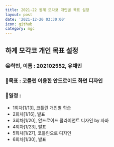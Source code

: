 ```yaml
---
title: 2021-22 동계 모각코 개인별 목표 설정
layout: post
date: '2021-12-20 03:30:00'
icon: github
category: mgc
---
```


## 하계 모각코 개인 목표 설정
### 😀학번, 이름 : 202102552, 유채민
### 🎡목표 : 코틀린 이용한 안드로이드 화면 디자인



### 📄일정 :
- 1회차\[1/13],  코틀린 개인별 학습
- 2회차\[1/16],  발표
- 3회차\[1/20],  안드로이드 클라이언트 디자인 by 자바
- 4회차\[1/23],  발표
- 5회차\[1/27],  코틀린으로 디자인
- 6회차\[1/30],  발표
